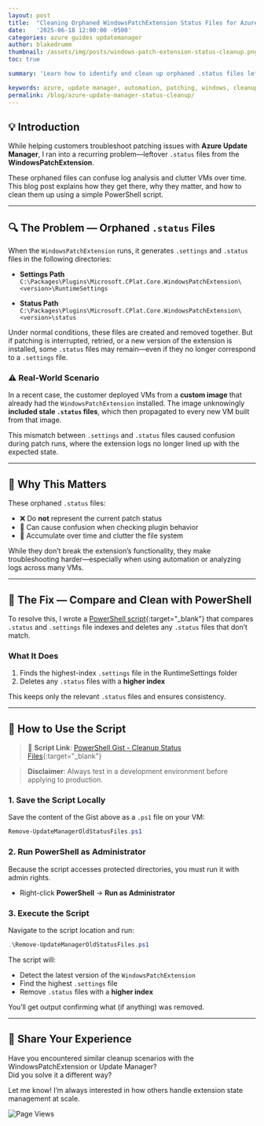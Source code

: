 ```yaml
---
layout: post
title:  "Cleaning Orphaned WindowsPatchExtension Status Files for Azure Update Manager"
date:   '2025-06-18 12:00:00 -0500'
categories: azure guides updatemanager
author: blakedrumm
thumbnail: /assets/img/posts/windows-patch-extension-status-cleanup.png
toc: true

summary: 'Learn how to identify and clean up orphaned .status files left behind by the WindowsPatchExtension when using Azure Update Manager. This guide explains why these files exist, their impact, and provides a PowerShell script to clean them safely.'

keywords: azure, update manager, automation, patching, windows, cleanup, status files, extension
permalink: /blog/azure-update-manager-status-cleanup/
---
```


## :bulb: Introduction

While helping customers troubleshoot patching issues with **Azure Update Manager**, I ran into a recurring problem—leftover `.status` files from the **WindowsPatchExtension**.

These orphaned files can confuse log analysis and clutter VMs over time. This blog post explains how they get there, why they matter, and how to clean them up using a simple PowerShell script.

---

## :mag: The Problem — Orphaned `.status` Files

When the `WindowsPatchExtension` runs, it generates `.settings` and `.status` files in the following directories:

- **Settings Path**  
  `C:\Packages\Plugins\Microsoft.CPlat.Core.WindowsPatchExtension\<version>\RuntimeSettings`

- **Status Path**  
  `C:\Packages\Plugins\Microsoft.CPlat.Core.WindowsPatchExtension\<version>\status`

Under normal conditions, these files are created and removed together. But if patching is interrupted, retried, or a new version of the extension is installed, some `.status` files may remain—even if they no longer correspond to a `.settings` file.

### :warning: Real-World Scenario

In a recent case, the customer deployed VMs from a **custom image** that already had the `WindowsPatchExtension` installed. The image unknowingly **included stale `.status` files**, which then propagated to every new VM built from that image.

This mismatch between `.settings` and `.status` files caused confusion during patch runs, where the extension logs no longer lined up with the expected state.

---

## :thinking: Why This Matters

These orphaned `.status` files:

- ❌ Do **not** represent the current patch status  
- 🤔 Can cause confusion when checking plugin behavior  
- 🧹 Accumulate over time and clutter the file system

While they don’t break the extension’s functionality, they make troubleshooting harder—especially when using automation or analyzing logs across many VMs.

---

## :wrench: The Fix — Compare and Clean with PowerShell

To resolve this, I wrote a [PowerShell script](https://gist.github.com/blakedrumm/62a572ddc786963136641b2c52894211){:target="_blank"} that compares `.status` and `.settings` file indexes and deletes any `.status` files that don’t match.

### What It Does

1. Finds the highest-index `.settings` file in the RuntimeSettings folder
2. Deletes any `.status` files with a **higher index**

This keeps only the relevant `.status` files and ensures consistency.

---

## :floppy_disk: How to Use the Script

> 🔗 **Script Link**: [PowerShell Gist - Cleanup Status Files](https://gist.github.com/blakedrumm/62a572ddc786963136641b2c52894211){:target="_blank"}

> **Disclaimer**: Always test in a development environment before applying to production.

### 1. Save the Script Locally

Save the content of the Gist above as a `.ps1` file on your VM:

```powershell
Remove-UpdateManagerOldStatusFiles.ps1
```

### 2. Run PowerShell as Administrator

Because the script accesses protected directories, you must run it with admin rights.

- Right-click **PowerShell** → **Run as Administrator**

### 3. Execute the Script

Navigate to the script location and run:

```powershell
.\Remove-UpdateManagerOldStatusFiles.ps1
```

The script will:

- Detect the latest version of the `WindowsPatchExtension`
- Find the highest `.settings` file
- Remove `.status` files with a **higher index**

You’ll get output confirming what (if anything) was removed.

---

## :speech_balloon: Share Your Experience

Have you encountered similar cleanup scenarios with the WindowsPatchExtension or Update Manager?  
Did you solve it a different way?

Let me know! I’m always interested in how others handle extension state management at scale.

![Page Views](https://counter.blakedrumm.com/count/tag.svg?url=blakedrumm.com/blog/azure-update-manager-status-cleanup/)